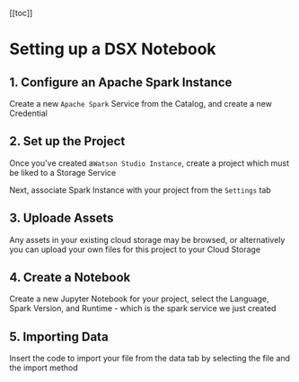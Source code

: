 [[toc]]

# Setting up a DSX Notebook

## 1. Configure an Apache Spark Instance

Create a new `Apache Spark` Service from the Catalog, and create a new Credential

## 2. Set up the Project

Once you've created a`Watson Studio Instance`, create a project which must be liked to a Storage Service

Next, associate Spark Instance with your project from the `Settings` tab

## 3. Uploade Assets

Any assets in your existing cloud storage may be browsed, or alternatively you can upload your own files for this project to your Cloud Storage

## 4. Create a Notebook

Create a new Jupyter Notebook for your project, select the Language, Spark Version, and Runtime - which is the spark service we just created

## 5. Importing Data

Insert the code to import your file from the data tab by selecting the file and the import method

